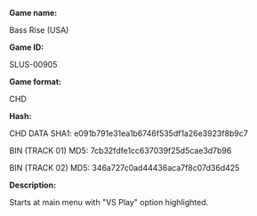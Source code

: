 ﻿**Game name:**

Bass Rise (USA)

**Game ID:**

SLUS-00905

**Game format:**

CHD

**Hash:**

CHD DATA SHA1: e091b791e31ea1b6746f535df1a26e3923f8b9c7

BIN (TRACK 01) MD5: 7cb32fdfe1cc637039f25d5cae3d7b96

BIN (TRACK 02) MD5: 346a727c0ad44436aca7f8c07d36d425

**Description:**

Starts at main menu with "VS Play" option highlighted.